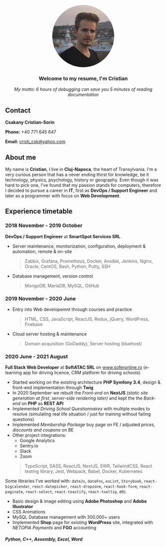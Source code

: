 

<p align="center" color="gray">
  <img src="https://raw.githubusercontent.com/cristicsk/curriculum-vitae/main/public/me.png" height="auto" width="200" style="border-radius:50%">
</p>


<h3 align="center">
   Welcome to my resume, I'm Cristian
</h3>
<div align="center">
<em>
  My motto: 6 hours of debugging can save you 5 minutes of reading documentation
</em>
</div>

## Contact
**Csakany Cristian-Sorin**

**Phone:** +40 771 645 647

**Email:** cristi_csk@yahoo.com



## About me
My name is **Cristian**, I live in **Cluj-Napoca**, the heart of Transylvania. I'm a very curious person that has a never ending thirst for knowledge, be it technology, physics, psychology, history or geography. Even though it was hard to pick one, I've found that my passion stands for computers, therefore I decided to pursue a career in **IT**, first as **DevOps / Support Engineer** and later as a programmer with focus on **Web Development**.



## Experience timetable
### 2018 November - 2019 October 
**DevOps / Support Engineer** at **SmartSpot Services SRL**
- Server maintenance, monitorization, configuration, deployment & automation, remote & on-site
  > Zabbix, Grafana, Prometheus, Docker, Ansible, Jenkins, Nginx, Oracle, CentOS, Bash, Python, Putty, SSH
- Database management, version control
  > MongoDB, MariaDB, MySQL, GitHub

### 2019 November - 2020 June
- Entry into Web developemnt through courses and practice
  > HTML, CSS, JavaScript, ReactJS, Redux, jQuery, WordPress, Firebase
- Cloud server hosting & maintenance
  > Domain acquisition (GoDaddy), Server hosting (bluehost)

### 2020 June - 2021 August
**Full Stack Web Developer** at **SoftATAC SRL** on www.soferonline.ro (e-learning app for driving licence, CRM platform for driving schools)
- Started working on the existing architecture **PHP Symfony 3.4**, design & front-end implementation through **Twig**
- In 2020 September we rebuilt the *Front-end* on **NextJS** *(static site generation at first, server-side rendering later)* and kept the the *Back-end* on **PHP** as **REST API** 
- Implemented *Driving School Questionnaires* with multiple modes to resolve (simulating real life situation / just for training without failing questions)
- Implemented *Membership Package* buy page on FE / adjusted *prices, discounts and coupons* on BE 
- Other project integrations:
  - Google Analytics
  - Sentry.io
  - Slack
  - Zoom
  > TypeScript, SASS, ReactJS, NextJS, SWR, TailwindCSS, React testing library, Jest, Webpack, Babel, Docker, Kubernetes
 
Some libraries I've worked with: `dateJs`, `dateFns`, `esLint`,  `Storybook`, `react-bigcalendar`, `react-datepicker`, `react-dropzone`, `react-hook-form`, `react-paginate`, `react-select`, `react-toastify`, `react-tooltip`, etc.
  - Basic design & image editing using **Adobe Photoshop** and **Adobe Illustrator**
  - CSS Animations
  - MySQL Database management with 300.000+ users
  - Implemented **Shop** page for existing **WordPress** site, integrated with *NETOPIA Payments* and **FGO** accounting





#####  Python, C++, Assembly, Excel, Word

